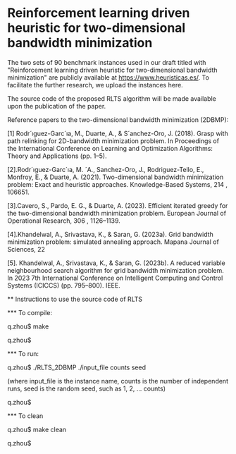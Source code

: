 # Reinforcement learning driven heuristic for two-dimensional bandwidth minimization
The two sets of 90 benchmark instances used in our draft titled with "Reinforcement learning driven heuristic for two-dimensional bandwidth minimization" are publicly available at https://www.heuristicas.es/. To facilitate the further research, we upload the instances here.

The source code of the proposed RLTS algorithm will be made available upon the publication of the paper.

Reference papers to the two-dimensional bandwidth minimization (2DBMP):

[1] Rodr´ıguez-Garc´ıa, M., Duarte, A., & S´anchez-Oro, J. (2018). Grasp with path relinking for 2D-bandwidth minimization problem. In Proceedings of the International Conference on Learning and Optimization Algorithms: Theory and Applications (pp. 1–5).

[2].Rodr´ıguez-Garc´ıa, M. ´A., Sanchez-Oro, J., Rodriguez-Tello, E., Monfroy, E., & Duarte, A. (2021). Two-dimensional bandwidth minimization problem: Exact and heuristic approaches. Knowledge-Based Systems, 214 , 106651.

[3].Cavero, S., Pardo, E. G., & Duarte, A. (2023). Efficient iterated greedy for the two-dimensional bandwidth minimization problem. European Journal of Operational Research, 306 , 1126–1139.

[4].Khandelwal, A., Srivastava, K., & Saran, G. (2023a). Grid bandwidth minimization problem: simulated annealing approach. Mapana Journal of Sciences, 22 

[5]. Khandelwal, A., Srivastava, K., & Saran, G. (2023b). A reduced variable neighbourhood search algorithm for grid bandwidth minimization problem. In 2023 7th International Conference on Intelligent Computing and Control Systems (ICICCS) (pp. 795–800). IEEE.

** Instructions to use the source code of RLTS

*** To compile:

q.zhou$ make

q.zhou$

*** To run:

q.zhou$ ./RLTS_2DBMP ./input_file counts seed

(where input_file is the instance name, counts is the number of independent runs, seed is the random seed, such as 1, 2, ... counts)

q.zhou$

*** To clean

q.zhou$ make clean

q.zhou$
